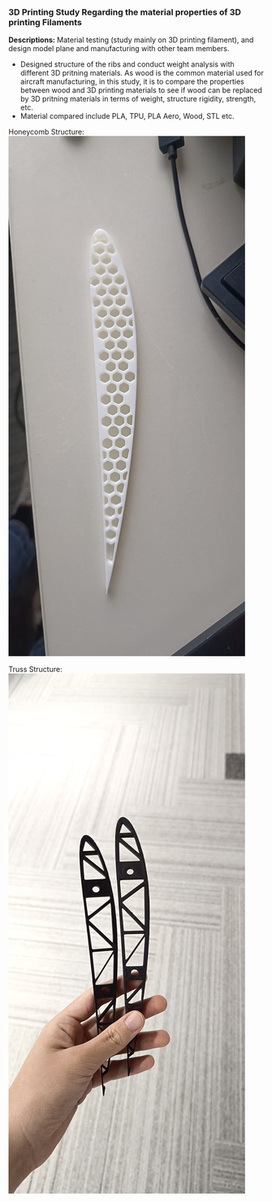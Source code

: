 ### 3D Printing Study Regarding the material properties of 3D printing Filaments

**Descriptions:** Material testing (study mainly on 3D printing filament), and design model plane and manufacturing with other team members.
- Designed structure of the ribs and conduct weight analysis with different 3D pritning materials. As wood is the common material used for aircraft manufacturing, in this study, it is to compare the properties between wood and 3D printing materials to see if wood can be replaced by 3D pritning materials in terms of weight, structure rigidity, strength, etc.
- Material compared include PLA, TPU, PLA Aero, Wood, STL etc.

Honeycomb Structure:
![3D Printing Study for Honey-Comb Rib](https://github.com/Leilazehui/Leilazehui.github.io/blob/main/Assets/Rib_Structure_Honeycomb.jpg)

Truss Structure:
![3D Printing Study for Truss Rib](https://github.com/Leilazehui/Leilazehui.github.io/blob/main/Assets/Rib_Structure_Truss.jpg)
